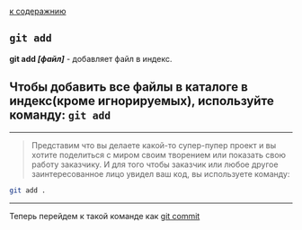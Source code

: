 [ к содеражнию](./read.md)

## ``git add``

**git add *[файл]*** - добавляет файл в индекс.

## Чтобы добавить все файлы в каталоге в индекс(кроме игнорируемых), используйте команду: ``git add``


----
>Представим что вы делаете какой-то супер-пупер проект и вы хотите поделиться с миром своим творением или показать свою работу заказчику. И для того чтобы заказчик или любое другое заинтересованное лицо увидел ваш код, вы используете команду: 
```bash
git add .
```


-----

Теперь перейдем к такой команде как [git commit](commit.md)
